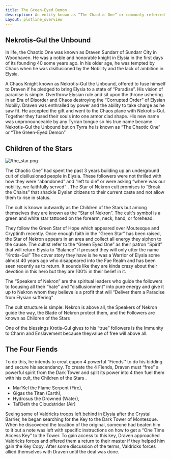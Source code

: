 ```yaml
---
title: The Green-Eyed Demon
description: An entity known as “The Chaotic One” or commonly referred to by common folk as “The Green-Eyed Demon” seeks to complete his “Vision of Paradise” by bringing Elysia to its knees.
Layout: plotline_overview
---
```


## Nekrotis-Gul the Unbound

In life, the Chaotic One was known as Draven Sundarr of Sundarr City in Woodhaven. He was a noble and honorable knight in Elysia in the first days of its founding 40 some years ago. In his older age, he was tempted by Chaos when he was disillusioned by the Nobility and the lack of ambition in Elysia. 

A Chaos Knight known as Nekrotis-Gul the Unbound, offered to fuse himself to Draven if he pledged to bring Elysia to a state of “Paradise”. His vision of paradise is simple. Overthrow Elysian rule and sit upon the throne ushering in an Era of Disorder and Chaos destroying the “Corrupted Order” of Elysian Nobiliy.  Draven was enthralled by power and the ability to take charge as he saw fit. He accepted the gift and went to the Chaos plane with Nekrotis-Gul. Together they fused their souls into one armor clad shape.  His new name was unpronounceable by any Tyrran tongue so his true name became Nekrotis-Gul the Unbound but on Tyrra he is known as “The Chaotic One” or “The Green-Eyed Demon”

## Children of the Stars 

![/the_star.png](/the_star.png)

The Chaotic One” had spent the past 3 years building up an underground cult of disillusioned people in Elysia. These followers were not thrilled with how they were “abandoned” and “left to die” or were asking “where was our nobility, we faithfully served” . The Star of Nekron cult promises to “Break the Chains” that shackle Elysian citizens to their current caste and not allow them to rise in status. 

The cult is known outwardly as the Children of the Stars but among themselves they are known as the “Star of Nekron”.  The cult's symbol is a green and white star tattooed on the forearm, neck, hand, or forehead. 

They follow the Green Star of Hope which appeared over Moutesque and Cryptinth recently. Once enough faith in the “Green Star” has been raised, the Star of Nekron appears in an area and collect all energy they siphon to the cause. The cultist refer to the “Green Eyed One” as their patron “Spirit” that will return Elysia to “Balance” if pressed they will only utter the name “Krotis-Gul” The cover story they have is he was a Warrior of Elysia some almost 40 years ago who disappeared into the Fae Realm and has been seen recently as to return. It sounds like they are kinda crazy about their devotion in this hero but they are 100% in their belief in it. 

The “Speakers of Nekron” are the spiritual leaders who guide the followers to focusing all their “hate” and “disillusionment” into pure energy and give it up to Nekron whom they believe is a profit that will “Deliver them a Paradise from Elysian suffering” 

The cult structure is simple: Nekron is above all, the Speakers of Nekron guide the way, the Blade of Nekron protect them, and the Followers are known as Children of the Stars

One of the blessings Krotis-Gul gives to his “true” followers is the Immunity to Charm and Enslavement because theyvalue of free will above all.

## The Four Fiends

To do this, he intends to creat eupon 4 powerful “Fiends'' to do his bidding and secure his ascendancy. To create the 4 Fiends, Draven must “free” a powerful spirit from the Dark Tower and split its power into 4 then fuel them with his cult, the Children of the Stars .

- Mar’Kel the Flame Serpent (Fire), 
- Gigas the Titan (Earth), 
- Hydrosus the Drowned (Water), 
- Tal’Deth the Cloudstrider (Air) 

Seeing some of Valdricks troops left behind in Elysia after the Crystal Barrier, he began searching for the Key to the Dark Tower of Montesque. When he discovered the location of the original, someone had beaten him to it but a note was left with specific instructions on how to get a “One Time Access Key” to the Tower. To gain access to this key, Draven approached Valdricks forces and offered them a return to their master if they helped him gain the Key Copy. After some discussion of the terms, Valdricks forces allied themselves with Draven until the deal was done.
